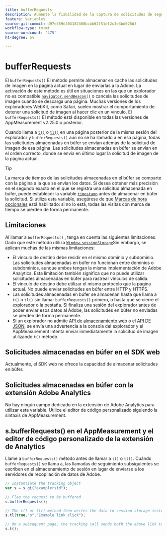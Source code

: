 ```yaml
---
title: bufferRequests
description: Aumente la fiabilidad de la captura de solicitudes de seguimiento de vínculos para los exploradores que descargan inmediatamente la página.
feature: Variables
source-git-commit: d97e559e203182368bcbb62f51ef2c3e3bd025d3
workflow-type: tm+mt
source-wordcount: '475'
ht-degree: 6%

---
```


# bufferRequests

El `bufferRequests()` El método permite almacenar en caché las solicitudes de imagen en la página actual en lugar de enviarlas a la Adobe. La activación de este método es útil en situaciones en las que un explorador no es compatible [`navigator.sendBeacon()`](https://developer.mozilla.org/es-ES/docs/Web/API/Navigator/sendBeacon) o cancela las solicitudes de imagen cuando se descarga una página. Muchas versiones de los exploradores WebKit, como Safari, suelen mostrar el comportamiento de detener una solicitud de imagen al hacer clic en un vínculo. El `bufferRequests()` El método está disponible en todas las versiones de AppMeasurement v2.25.0 o posterior.

Cuando llama a [`t()`](t-method.md) o [`tl()`](tl-method.md) en una página posterior de la misma sesión del explorador y `bufferRequests()` aún no se ha llamado a en esa página, todas las solicitudes almacenadas en búfer se envían además de la solicitud de imagen de esa página. Las solicitudes almacenadas en búfer se envían en el orden correcto, donde se envía en último lugar la solicitud de imagen de la página actual.

>[!TIP]
>
>La marca de tiempo de las solicitudes almacenadas en el búfer se comparte con la página a la que se envían los datos. Si desea obtener más precisión en el segundo exacto en el que se registra una solicitud almacenada en búfer, puede establecer la variable [`timestamp`](../page-vars/timestamp.md) antes de almacenar en búfer la solicitud. Si utiliza esta variable, asegúrese de que [Marcas de hora opcionales](/help/technotes/timestamps-optional.md) está habilitado: si no lo está, todas las visitas con marca de tiempo se pierden de forma permanente.

## Limitaciones

Al llamar a `bufferRequests()` , tenga en cuenta las siguientes limitaciones. Dado que este método utiliza [`Window.sessionStorage`](https://developer.mozilla.org/en-US/docs/Web/API/Web_Storage_API)Sin embargo, se aplican muchas de las mismas limitaciones:

* El vínculo de destino debe residir en el mismo dominio y subdominio. Las solicitudes almacenadas en búfer no funcionan entre dominios o subdominios, aunque ambos tengan la misma implementación de Adobe Analytics. Esta limitación también significa que no puede utilizar solicitudes almacenadas en búfer para rastrear vínculos de salida.
* El vínculo de destino debe utilizar el mismo protocolo que la página actual. No puede enviar solicitudes en búfer entre HTTP y HTTPS.
* Las solicitudes almacenadas en búfer se almacenan hasta que llama a `t()` o `tl()` sin llamar `bufferRequests()` primero, o hasta que se cierre el explorador o la pestaña. Si finaliza una sesión del explorador antes de poder enviar esos datos al Adobe, las solicitudes en búfer no enviadas se pierden de forma permanente.
* Si un explorador no admite [API de almacenamiento web](https://developer.mozilla.org/en-US/docs/Web/API/Web_Storage_API) o el [API DE JSON](https://developer.mozilla.org/en-US/docs/Web/JavaScript/Reference/Global_Objects/JSON), se envía una advertencia a la consola del explorador y el AppMeasurement intenta enviar inmediatamente la solicitud de imagen utilizando `t()` método.

## Solicitudes almacenadas en búfer en el SDK web

Actualmente, el SDK web no ofrece la capacidad de almacenar solicitudes en búfer.

## Solicitudes almacenadas en búfer con la extensión Adobe Analytics

No hay ningún campo dedicado en la extensión de Adobe Analytics para utilizar esta variable. Utilice el editor de código personalizado siguiendo la sintaxis de AppMeasurement.

## s.bufferRequests() en el AppMeasurement y el editor de código personalizado de la extensión de Analytics

Llame a `bufferRequests()` método antes de llamar a `t()` o `tl()`. Cuándo `bufferRequests()` se llama a, las llamadas de seguimiento subsiguientes se escriben en el almacenamiento de sesión en lugar de enviarse a los servidores de recopilación de datos de Adobe.

```js
// Instantiate the tracking object
var s = s_gi("examplersid");

// Flag the request to be buffered
s.bufferRequests();

// The t() or tl() method then writes the data to session storage instead of sending it to Adobe
s.tl(true,"o","Example link click");

// On a subsequent page, the tracking call sends both the above link tracking call and the page view call
s.t();
```

<!-- TODO: insert a link to this page in AppMeasurement release notes, and also add content to Analytics release notes -->